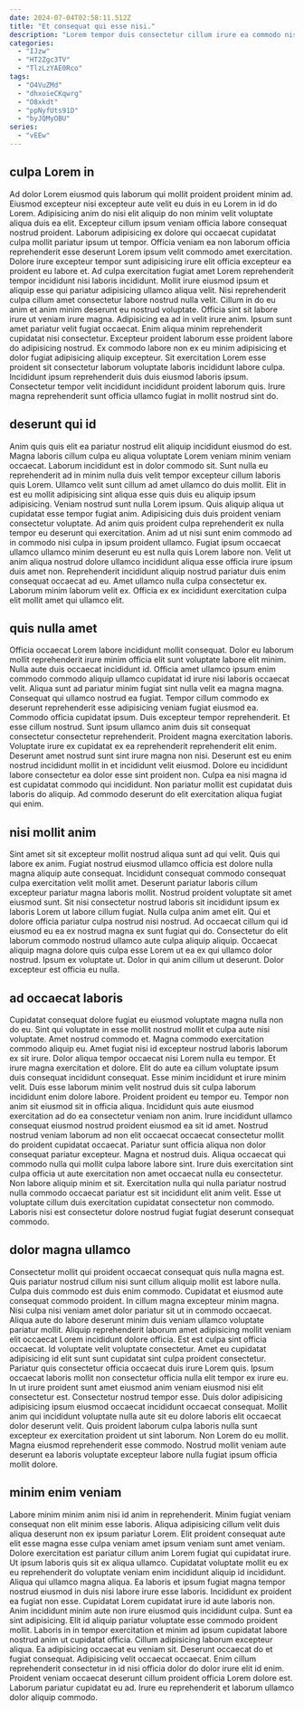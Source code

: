 ```yaml
---
date: 2024-07-04T02:58:11.512Z
title: "Et consequat qui esse nisi."
description: "Lorem tempor duis consectetur cillum irure ea commodo nisi enim ad incididunt id. Ullamco anim cillum ad velit in eiusmod in id id aliqua velit duis fugiat occaecat."
categories:
  - "IJzw"
  - "HT2Zgc3TV"
  - "TlzLzYAE0Rco"
tags:
  - "O4VuZMd"
  - "dhxoieCKqwrg"
  - "O8xkdt"
  - "ppNyfUts91D"
  - "byJQMyOBU"
series:
  - "vEEw"
---
```



## culpa Lorem in

Ad dolor Lorem eiusmod quis laborum qui mollit proident proident minim ad. Eiusmod excepteur nisi excepteur aute velit eu duis in eu Lorem in id do Lorem. Adipisicing anim do nisi elit aliquip do non minim velit voluptate aliqua duis ea elit. Excepteur cillum ipsum veniam officia labore consequat nostrud proident. Laborum adipisicing ex dolore qui occaecat cupidatat culpa mollit pariatur ipsum ut tempor. Officia veniam ea non laborum officia reprehenderit esse deserunt Lorem ipsum velit commodo amet exercitation. Dolore irure excepteur tempor sunt adipisicing irure elit officia excepteur ea proident eu labore et. Ad culpa exercitation fugiat amet Lorem reprehenderit tempor incididunt nisi laboris incididunt.
Mollit irure eiusmod ipsum et aliquip esse qui pariatur adipisicing ullamco aliqua velit. Nisi reprehenderit culpa cillum amet consectetur labore nostrud nulla velit. Cillum in do eu anim et anim minim deserunt eu nostrud voluptate. Officia sint sit labore irure ut veniam irure magna. Adipisicing ea ad in velit irure anim. Ipsum sunt amet pariatur velit fugiat occaecat.
Enim aliqua minim reprehenderit cupidatat nisi consectetur. Excepteur proident laborum esse proident labore do adipisicing nostrud. Ex commodo labore non ex eu minim adipisicing et dolor fugiat adipisicing aliquip excepteur. Sit exercitation Lorem esse proident sit consectetur laborum voluptate laboris incididunt labore culpa. Incididunt ipsum reprehenderit duis duis eiusmod laboris ipsum. Consectetur tempor velit incididunt incididunt proident laborum quis. Irure magna reprehenderit sunt officia ullamco fugiat in mollit nostrud sint do.

## deserunt qui id

Anim quis quis elit ea pariatur nostrud elit aliquip incididunt eiusmod do est. Magna laboris cillum culpa eu aliqua voluptate Lorem veniam minim veniam occaecat. Laborum incididunt est in dolor commodo sit. Sunt nulla eu reprehenderit ad in minim nulla duis velit tempor excepteur cillum laboris quis Lorem. Ullamco velit sunt cillum ad amet ullamco do duis mollit.
Elit in est eu mollit adipisicing sint aliqua esse quis duis eu aliquip ipsum adipisicing. Veniam nostrud sunt nulla Lorem ipsum. Quis aliquip aliqua ut cupidatat esse tempor fugiat anim. Adipisicing duis duis proident veniam consectetur voluptate. Ad anim quis proident culpa reprehenderit ex nulla tempor eu deserunt qui exercitation. Anim ad ut nisi sunt enim commodo ad in commodo nisi culpa in ipsum proident ullamco. Fugiat ipsum occaecat ullamco ullamco minim deserunt eu est nulla quis Lorem labore non. Velit ut anim aliqua nostrud dolore ullamco incididunt aliqua esse officia irure ipsum duis amet non.
Reprehenderit incididunt aliquip nostrud pariatur duis enim consequat occaecat ad eu. Amet ullamco nulla culpa consectetur ex. Laborum minim laborum velit ex. Officia ex ex incididunt exercitation culpa elit mollit amet qui ullamco elit.

## quis nulla amet

Officia occaecat Lorem labore incididunt mollit consequat. Dolor eu laborum mollit reprehenderit irure minim officia elit sunt voluptate labore elit minim. Nulla aute duis occaecat incididunt id. Officia amet ullamco ipsum enim commodo commodo aliquip ullamco cupidatat id irure nisi laboris occaecat velit. Aliqua sunt ad pariatur minim fugiat sint nulla velit ea magna magna. Consequat qui ullamco nostrud ea fugiat.
Tempor cillum commodo ex deserunt reprehenderit esse adipisicing veniam fugiat eiusmod ea. Commodo officia cupidatat ipsum. Duis excepteur tempor reprehenderit. Et esse cillum nostrud. Sunt ipsum ullamco anim duis sit consequat consectetur consectetur reprehenderit. Proident magna exercitation laboris. Voluptate irure ex cupidatat ex ea reprehenderit reprehenderit elit enim.
Deserunt amet nostrud sunt sint irure magna non nisi. Deserunt est eu enim nostrud incididunt mollit in et incididunt velit eiusmod. Dolore eu incididunt labore consectetur ea dolor esse sint proident non. Culpa ea nisi magna id est cupidatat commodo qui incididunt. Non pariatur mollit est cupidatat duis laboris do aliquip. Ad commodo deserunt do elit exercitation aliqua fugiat qui enim.

## nisi mollit anim

Sint amet sit sit excepteur mollit nostrud aliqua sunt ad qui velit. Quis qui labore ex anim. Fugiat nostrud eiusmod ullamco officia est dolore nulla magna aliquip aute consequat. Incididunt consequat commodo consequat culpa exercitation velit mollit amet. Deserunt pariatur laboris cillum excepteur pariatur magna laboris mollit.
Nostrud proident voluptate sit amet eiusmod sunt. Sit nisi consectetur nostrud laboris sit incididunt ipsum ex laboris Lorem ut labore cillum fugiat. Nulla culpa anim amet elit. Qui et dolore officia pariatur culpa nostrud nisi nostrud. Ad occaecat cillum qui id eiusmod eu ea ex nostrud magna ex sunt fugiat qui do. Consectetur do elit laborum commodo nostrud ullamco aute culpa aliquip aliquip.
Occaecat aliquip magna dolore quis culpa esse Lorem ut ea ex qui ullamco dolor nostrud. Ipsum ex voluptate ut. Dolor in qui anim cillum ut deserunt. Dolor excepteur est officia eu nulla.

## ad occaecat laboris

Cupidatat consequat dolore fugiat eu eiusmod voluptate magna nulla non do eu. Sint qui voluptate in esse mollit nostrud mollit et culpa aute nisi voluptate. Amet nostrud commodo et. Magna commodo exercitation commodo aliquip eu. Amet fugiat nisi id excepteur nostrud laboris laborum ex sit irure. Dolor aliqua tempor occaecat nisi Lorem nulla eu tempor. Et irure magna exercitation et dolore. Elit do aute ea cillum voluptate ipsum duis consequat incididunt consequat.
Esse minim incididunt et irure minim velit. Duis esse laborum minim velit nostrud duis sit culpa laborum incididunt enim dolore labore. Proident proident eu tempor eu. Tempor non anim sit eiusmod sit in officia aliqua. Incididunt quis aute eiusmod exercitation ad do ea consectetur veniam non anim. Irure incididunt ullamco consequat eiusmod nostrud proident eiusmod ea sit id amet. Nostrud nostrud veniam laborum ad non elit occaecat occaecat consectetur mollit do proident cupidatat occaecat. Pariatur sunt officia aliqua non dolor consequat pariatur excepteur.
Magna et nostrud duis. Aliqua occaecat qui commodo nulla qui mollit culpa labore labore sint. Irure duis exercitation sint culpa officia ut aute exercitation non amet occaecat nulla eu consectetur. Non labore aliquip minim et sit. Exercitation nulla qui nulla pariatur nostrud nulla commodo occaecat pariatur est sit incididunt elit anim velit. Esse ut voluptate cillum duis exercitation cupidatat consectetur non commodo. Laboris nisi est consectetur dolore nostrud fugiat fugiat deserunt consequat commodo.

## dolor magna ullamco

Consectetur mollit qui proident occaecat consequat quis nulla magna est. Quis pariatur nostrud cillum nisi sunt cillum aliquip mollit est labore nulla. Culpa duis commodo est duis enim commodo. Cupidatat et eiusmod aute consequat commodo proident. In cillum magna excepteur minim magna. Nisi culpa nisi veniam amet dolor pariatur sit ut in commodo occaecat.
Aliqua aute do labore deserunt minim duis veniam ullamco voluptate pariatur mollit. Aliquip reprehenderit laborum amet adipisicing mollit veniam elit occaecat Lorem incididunt dolore officia. Est est culpa sint officia occaecat. Id voluptate velit voluptate consectetur. Amet eu cupidatat adipisicing id elit sunt sunt cupidatat sint culpa proident consectetur. Pariatur quis consectetur officia occaecat duis irure Lorem quis. Ipsum occaecat laboris mollit non consectetur officia nulla elit tempor ex irure eu.
In ut irure proident sunt amet eiusmod anim veniam eiusmod nisi elit consectetur est. Consectetur nostrud tempor esse. Duis dolor adipisicing adipisicing ipsum eiusmod occaecat incididunt occaecat consequat. Mollit anim qui incididunt voluptate nulla aute sit eu dolore laboris elit occaecat dolor deserunt velit. Quis proident laborum culpa laboris nulla sunt excepteur ex exercitation proident ut sint laborum. Non Lorem do eu mollit. Magna eiusmod reprehenderit esse commodo. Nostrud mollit veniam aute deserunt ea laboris voluptate excepteur labore nulla fugiat ipsum officia mollit dolore.

## minim enim veniam

Labore minim minim anim nisi id anim in reprehenderit. Minim fugiat veniam consequat non elit minim esse laboris. Aliqua adipisicing cillum velit duis aliqua deserunt non ex ipsum pariatur Lorem. Elit proident consequat aute elit esse magna esse culpa veniam amet ipsum veniam sunt amet veniam. Dolore exercitation est pariatur cillum anim Lorem fugiat qui cupidatat irure. Ut ipsum laboris quis sit ex aliqua ullamco. Cupidatat voluptate mollit eu ex eu reprehenderit do voluptate veniam enim incididunt aliquip id incididunt. Aliqua qui ullamco magna aliqua.
Ea laboris et ipsum fugiat magna tempor nostrud eiusmod in duis nisi labore irure esse laboris. Incididunt ex proident ea fugiat non esse. Cupidatat Lorem cupidatat irure id aute laboris non. Anim incididunt minim aute non irure eiusmod quis incididunt culpa. Sunt ea sint adipisicing. Elit id aliquip pariatur voluptate esse commodo proident mollit. Laboris in in tempor exercitation et minim ad ipsum cupidatat labore nostrud anim ut cupidatat officia. Cillum adipisicing laborum excepteur aliqua.
Ea adipisicing occaecat eu veniam sit. Deserunt occaecat do et fugiat consequat. Adipisicing velit occaecat occaecat. Enim cillum reprehenderit consectetur in id nisi officia dolor do dolor irure elit id enim. Proident veniam occaecat deserunt cillum proident officia Lorem dolore est. Laborum pariatur cupidatat eu ad. Irure eu reprehenderit et laborum ullamco dolor aliquip commodo.


